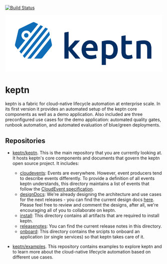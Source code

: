 [![Build Status](https://travis-ci.org/keptn/keptn.svg?branch=master)](https://travis-ci.org/keptn/keptn)

![keptn](./assets/keptn.png)

# keptn
keptn is a fabric for cloud-native lifecycle automation at enterprise scale. In its first version it provides an automated setup of the keptn core components as well as a demo application. Also included are three preconfigured use cases for the demo application: automated quality gates, runbook automation, and automated evaluation of blue/green deployments.

<!-- 
##### Table of Contents
 * [Introduction](#intro)
 * [Repositories](#repos)
 * [To start using keptn](#using-keptn)
 * [To start developing keptn](#developing-keptn)

## Introduction <a id="intro"></a>

In a nutshell, keptn provides following advantages:
* **Best practices out-of-the box:** Keptn supports best practices and the latest delivery platforms utilized by modern applications while ensuring that you can easily get started in minutes.
* **Future-proof and pluggable:** One-off implementations often lead to eventual maintenance problems. Keptn provides a core framework that you can use to build cohesive, standardized cloud native-fabric for your organization. Keptn also enables you to replace tools as you wish and avoid vendor lock-in.
* **Smart and flexible:** Concepts like GitOps, self-healing, and unbreakable deployments can be implemented in different ways, varying from one organization to the next. While keptn has built-in intelligence that assists you in taking advantage of these industry best practices, it’s flexible enough to address your specific needs.
-->

## Repositories <a id="repos"></a>
* [keptn/keptn](README.md). This is the main repository that you are currently looking at. It hosts keptn's core components and documents that govern the keptn open source project. It includes:

    * [cloudevents](./cloudevents/): Events are everywhere. However, event producers tend to describe events differently. To provide a definition of all events keptn understands, this directory maintains a list of events that follow the [CloudEvent specification](https://github.com/cloudevents/spec). 
    * [designDocs](./designDocs/): We're already designing the architecture and use cases for the next releases - you can find the current design docs [here](./designDocs). Please feel free to review and comment the designs, after all, we're encouraging all of you to collaborate on keptn.
    * [install](./install/): This directory contains all artifacts that are required to install keptn.
    * [releasenotes](./releasenotes/): You can find the current release notes in this directory.
    * [onboard](./onboard/): This directory contains the srcipts to onboard an application (or single services) so that keptn takes care of it.

* [keptn/examples](https://github.com/keptn/examples). This repository contains examples to explore keptn and to learn more about the cloud-native lifecycle automation based on different use cases.

<!-- 
## To start using keptn <a id="using-keptn"></a>

## To start developing keptn <a id="developing-keptn"></a>
-->
